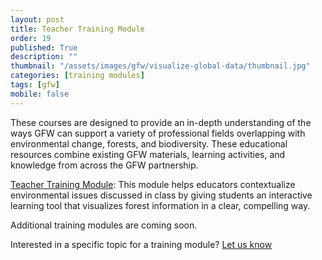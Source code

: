 ```yaml
---
layout: post
title: Teacher Training Module
order: 19
published: True
description: ""
thumbnail: "/assets/images/gfw/visualize-global-data/thumbnail.jpg"
categories: [training modules]
tags: [gfw]
mobile: false
---
```



<div id="desktopContent" class="content">
  <p>These courses are designed to provide an in-depth understanding of the ways GFW can support a variety of professional fields overlapping with environmental change, forests, and biodiversity. These educational resources combine existing GFW materials, learning activities, and knowledge from across the GFW partnership.</p>
  <p><a href="http://bit.ly/GFW-education" target="_blank">Teacher Training Module</a>: This module helps educators contextualize environmental issues discussed in class by giving students an interactive learning tool that visualizes forest information in a clear, compelling way.</p>
  <p>Additional training modules are coming soon.</p>
  <p>Interested in a specific topic for a training module? <a href="mailto:gfw@wri.org" target="_blank">Let us know</a></p>
</div>
